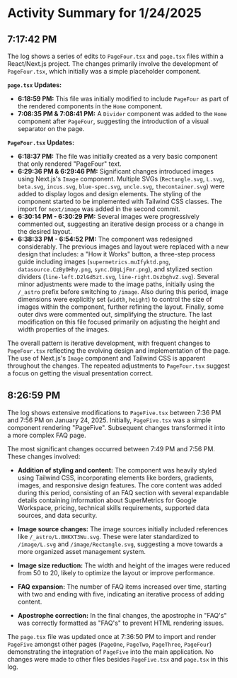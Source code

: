 # Activity Summary for 1/24/2025

## 7:17:42 PM
The log shows a series of edits to `PageFour.tsx` and `page.tsx` files within a React/Next.js project.  The changes primarily involve the development of `PageFour.tsx`, which initially was a simple placeholder component.

**`page.tsx` Updates:**

* **6:18:59 PM:**  This file was initially modified to include `PageFour` as part of the rendered components in the `Home` component.
* **7:08:35 PM & 7:08:41 PM:** A `Divider` component was added to the `Home` component after `PageFour`, suggesting the introduction of a visual separator on the page.


**`PageFour.tsx` Updates:**

* **6:18:37 PM:** The file was initially created as a very basic component that only rendered "PageFour" text.
* **6:29:36 PM & 6:29:46 PM:** Significant changes introduced images using Next.js's `Image` component. Multiple SVGs (`Rectangle.svg`, `L.svg`, `beta.svg`, `incus.svg`, `blue-spec.svg`, `uncle.svg`, `thecontainer.svg`) were added to display logos and design elements.  The styling of the component started to be implemented with Tailwind CSS classes. The import for `next/image` was added in the second commit.
* **6:30:14 PM - 6:30:29 PM:** Several images were progressively commented out, suggesting an iterative design process or a change in the desired layout.
* **6:38:33 PM - 6:54:52 PM:**  The component was redesigned considerably. The previous images and layout were replaced with a new design that includes: a "How it Works" button, a three-step process guide including images (`supermetrics.muIfyktd.png`, `datasource.CzByOHhy.png`, `sync.DUgLjFmr.png`), and stylized section dividers (`line-left.D2lGd5zt.svg`, `line-right.DszbghvZ.svg`). Several minor adjustments were made to the image paths, initially using the `/_astro` prefix before switching to `/image`.  Also during this period, image dimensions were explicitly set (`width`, `height`) to control the size of images within the component, further refining the layout.  Finally, some outer divs were commented out, simplifying the structure.  The last modification on this file focused primarily on adjusting the height and width properties of the images.


The overall pattern is iterative development, with frequent changes to `PageFour.tsx` reflecting the evolving design and implementation of the page. The use of Next.js's `Image` component and Tailwind CSS is apparent throughout the changes.  The repeated adjustments to `PageFour.tsx` suggest a focus on getting the visual presentation correct.


## 8:26:59 PM
The log shows extensive modifications to `PageFive.tsx` between 7:36 PM and 7:56 PM on January 24, 2025.  Initially, `PageFive.tsx` was a simple component rendering "PageFive".  Subsequent changes transformed it into a more complex FAQ page.

The most significant changes occurred between 7:49 PM and 7:56 PM. These changes involved:

* **Addition of styling and content:**  The component was heavily styled using Tailwind CSS, incorporating elements like borders, gradients, images, and responsive design features.  The core content was added during this period, consisting of an FAQ section with several expandable details containing information about SuperMetrics for Google Workspace, pricing, technical skills requirements, supported data sources, and data security.

* **Image source changes:** The image sources initially included references like `/_astro/L.BHKXT3Wu.svg`. These were later standardized to `/image/L.svg` and `/image/Rectangle.svg`, suggesting a move towards a more organized asset management system.

* **Image size reduction:** The width and height of the images were reduced from 50 to 20, likely to optimize the layout or improve performance.

* **FAQ expansion:** The number of FAQ items increased over time, starting with two and ending with five, indicating an iterative process of adding content.

* **Apostrophe correction:** In the final changes, the apostrophe in "FAQ's" was correctly formatted as "FAQ&apos;s" to prevent HTML rendering issues.

The `page.tsx` file was updated once at 7:36:50 PM to import and render `PageFive` amongst other pages (`PageOne`, `PageTwo`, `PageThree`, `PageFour`) demonstrating the integration of `PageFive` into the main application.  No changes were made to other files besides `PageFive.tsx` and `page.tsx` in this log.
